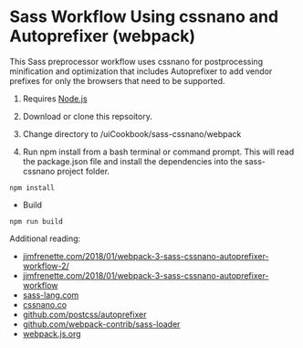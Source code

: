 # Sass Workflow Using cssnano and Autoprefixer (webpack)

This Sass preprocessor workflow uses cssnano for postprocessing minification and optimization that includes Autoprefixer to add vendor prefixes for only the browsers that need to be supported.

1. Requires [Node.js](https://nodejs.org "Node.js")

2. Download or clone this repsoitory.

3. Change directory to /uiCookbook/sass-cssnano/webpack

4. Run npm install from a bash terminal or command prompt. This will read the package.json file and install the dependencies into the sass-cssnano project folder.

```
npm install
```

- Build

```
npm run build
```


Additional reading:

- [jimfrenette.com/2018/01/webpack-3-sass-cssnano-autoprefixer-workflow-2/](https://jimfrenette.com/2018/01/webpack-3-sass-cssnano-autoprefixer-workflow-2/)
- [jimfrenette.com/2018/01/webpack-3-sass-cssnano-autoprefixer-workflow](https://jimfrenette.com/2017/11/webpack-3-sass-cssnano-autoprefixer-workflow/)
- [sass-lang.com](http://sass-lang.com "sass-lang.com")
- [cssnano.co](http://cssnano.co "cssnano.co/")
- [github.com/postcss/autoprefixer](https://github.com/postcss/autoprefixer)
- [github.com/webpack-contrib/sass-loader](https://github.com/webpack-contrib/sass-loader)
- [webpack.js.org](https://webpack.js.org/ "webpack.js.org/")
